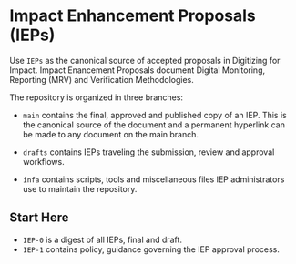 # Impact Enhancement Proposals (IEPs)

Use `IEPs` as the canonical source of accepted proposals in Digitizing for Impact. Impact Enancement Proposals document Digital Monitoring, Reporting (MRV) and Verification Methodologies.

The repository is organized in three branches:  
- `main` contains the final, approved and published copy of an IEP.
This is the canonical source of the document and a permanent hyperlink can be made to any document on the main branch.

- `drafts` contains IEPs traveling the submission, review and approval workflows.

- `infa` contains scripts, tools and miscellaneous files IEP administrators use to maintain the repository.

## Start Here
- `IEP-0` is a digest of all IEPs, final and draft.
- `IEP-1` contains policy, guidance governing the IEP approval process.

